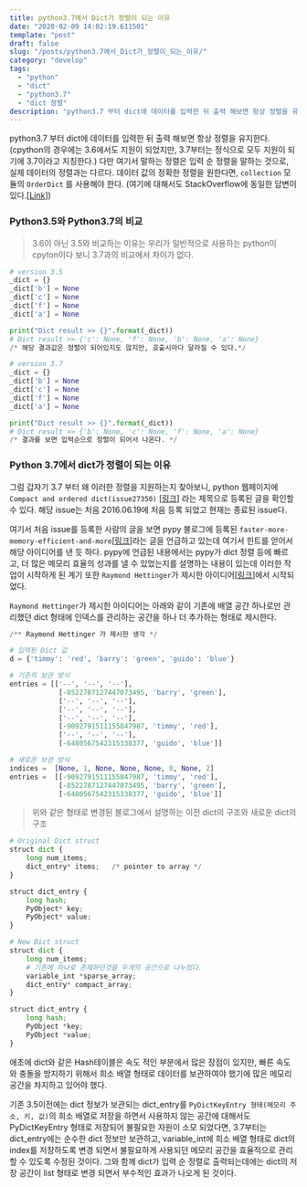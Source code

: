 ```yaml
---
title: python3.7에서 Dict가 정렬이 되는 이유
date: "2020-02-09 14:02:19.611501"
template: "post"
draft: false
slug: "/posts/python3.7에서_Dict가_정렬이_되는_이유/"
category: "develop"
tags:
  - "python"
  - "dict"
  - "python3.7"
  - "dict 정렬"
description: "python3.7 부터 dict에 데이터를 입력한 뒤 출력 해보면 항상 정렬을 유지한다. (cpython의 경우에는 3.6에서도 지원이 되었지만, 3.7부터는 정식으로 모두 지원이 되기에 3.7이라고 지칭한다.) python 3.7부터는 어떻게 dict가 입력 순 정렬을 유지하는가?"
---
```



python3.7 부터 dict에 데이터를 입력한 뒤 출력 해보면 항상 정렬을 유지한다. (cpython의 경우에는 3.6에서도 지원이 되었지만, 3.7부터는 정식으로 모두 지원이 되기에 3.7이라고 지칭한다.) 다만 여기서 말하는 정렬은 입력 순 정렬을 말하는 것으로, 실제 데이터의 정렬과는 다르다. 데이터 값의 정확한 정렬을 원한다면, `collection` 모듈의 `OrderDict` 를 사용해야 한다. (여기에 대해서도 StackOverflow에 동일한 답변이 있다.[[Link](https://stackoverflow.com/questions/39980323/are-dictionaries-ordered-in-python-3-6/39980744#39980744)])

### Python3.5와 Python3.7의 비교

> 3.6이 아닌 3.5와 비교하는 이유는 우리가 일반적으로 사용하는 python이 cpyton이다 보니 3.7과의 비교에서 차이가 없다.

```python
# version 3.5
_dict = {}
_dict['b'] = None
_dict['c'] = None
_dict['f'] = None
_dict['a'] = None

print("Dict result >> {}".format(_dict))
# Dict result >> {'c': None, 'f': None, 'b': None, 'a': None} 
/* 해당 결과값은 정렬이 되어있지도 않지만, 호출시마다 달라질 수 있다.*/
```

```python
# version 3.7
_dict = {}
_dict['b'] = None
_dict['c'] = None
_dict['f'] = None
_dict['a'] = None

print("Dict result >> {}".format(_dict))
# Dict result >> {'b': None, 'c': None, 'f': None, 'a': None} 
/* 결과를 보면 입력순으로 정렬이 되어서 나온다. */
````


### Python 3.7에서 dict가 정렬이 되는 이유

그럼 갑자기 3.7 부터 왜 이러한 정렬을 지원하는지 찾아보니, python 웹페이지에 `Compact and ordered dict(issue27350)` [[링크](https://bugs.python.org/issue27350)] 라는 제목으로 등록된 글을 확인할 수 있다. 해당 issue는 처음 2016.06.19에 처음 등록 되었고 현재는 종료된 issue다. 

여기서 처음 issue를 등록한 사람의 글을 보면 pypy 블로그에 등록된 `faster-more-memory-efficient-and-more`[[링크](https://morepypy.blogspot.jp/2015/01/faster-more-memory-efficient-and-more.html)]라는 글을 언급하고 있는데 여기서 힌트를 얻어서 해당 아이디어를 낸 듯 하다. pypy에 언급된 내용에서는 pypy가 dict 정렬 등에 빠르고, 더 많은 메모리 효율의 성과를 낼 수 있었는지를 설명하는 내용이 있는데 이러한 작업이 시작하게 된 계기 또한 `Raymond Hettinger`가 제시한 아이디어[[링크](https://mail.python.org/pipermail/python-dev/2012-December/123028.html)]에서 시작되었다.

`Raymond Hettinger`가 제시한 아이디어는 아래와 같이 기존에 배열 공간 하나로만 관리했던 dict 형태에 인덱스를 관리하는 공간을 하나 더 추가하는 형태로 제시한다.

```python
/** Raymond Hettinger 가 제시한 생각 */

# 입력된 Dict 값
d = {'timmy': 'red', 'barry': 'green', 'guido': 'blue'}

# 기존의 보관 방식
entries = [['--', '--', '--'],
            [-8522787127447073495, 'barry', 'green'],
            ['--', '--', '--'],
            ['--', '--', '--'],
            ['--', '--', '--'],
            [-9092791511155847987, 'timmy', 'red'],
            ['--', '--', '--'],
            [-6480567542315338377, 'guido', 'blue']]

# 새로운 보관 방식
indices =  [None, 1, None, None, None, 0, None, 2]
entries =  [[-9092791511155847987, 'timmy', 'red'],
            [-8522787127447073495, 'barry', 'green'],
            [-6480567542315338377, 'guido', 'blue']]
````

> 위와 같은 형태로 변경된 블로그에서 설명하는 이전 dict의 구조와 새로운 dict의 구조
```python
# Original Dict struct
struct dict {
    long num_items;
    dict_entry* items;   /* pointer to array */
}

struct dict_entry {
    long hash;
    PyObject* key;
    PyObject* value;
}

# New Dict struct
struct dict {
    long num_items;
    # 기존에 하나로 존재하던것을 두개의 공간으로 나누었다.
    variable_int *sparse_array;
    dict_entry* compact_array;
}

struct dict_entry {
    long hash;
    PyObject *key;
    PyObject *value;
}
```

애초에 dict와 같은 Hash테이블은 속도 적인 부분에서 많은 장점이 있지만, 빠른 속도와 충돌을 방지하기 위해서 희소 배열 형태로 데이터를 보관하여야 했기에 많은 메모리 공간을 차지하고 있어야 했다. 

기존 3.5이전에는 dict 정보가 보관되는 dict_entry를 `PyDictKeyEntry 형태(메모리 주소, 키, 값)`의 희소 배열로 저장을 하면서 사용하지 않는 공간에 대해서도 PyDictKeyEntry 형태로 저장되어 불필요한 자원이 소모 되었다면, 3.7부터는 dict_entry에는 순수한 dict 정보만 보관하고, variable_int에 희소 배열 형태로 dict의 index를 저장하도록 변경 되면서 불필요하게 사용되던 메모리 공간을 효율적으로 관리할 수 있도록 수정된 것이다. 그와 함께 dict가 입력 순 정렬로 출력되는데에는 dict의 저장 공간이 list 형태로 변경 되면서 부수적인 효과가 나오게 된 것이다.